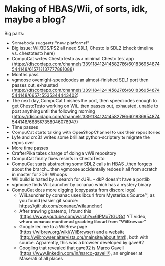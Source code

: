 # Making of HBAS/Wii, of sorts, idk, maybe a blog?

Big parts:
- Somebody suggests "new platforms!"
- Big issue: Wii/3DS/PS2 all need SDL1, Chesto is SDL2 (check timeline vs. chestotesto here)
- CompuCat writes ChestoTesto as a minimal Chesto test app (https://discordapp.com/channels/339118412414582786/601836954874544148/615718137777881088)
- Months pass
- vgmoose overnight-speedcodes an almost-finished SDL1 port then passes out, exhausted (https://discordapp.com/channels/339118412414582786/601836954874544148/665745535344443402)
- The next day, CompuCat finishes the port, then speedcodes enough to get ChestoTesto working on Wii...then passes out, exhausted, unable to post anything until the following morning (https://discordapp.com/channels/339118412414582786/601836954874544148/668567358046076947)
- Time passes
- CompuCat starts talking with OpenShopChannel to use their repositories
- Lyfe and crc32 writes some brilliant python-scriptery to migrate the repos over
- More time passes
- CrafterPika takes charge of doing a vWii repository
- CompuCat finally fixes resinfs in ChestoTesto
- CompuCat starts abstracting some SDL2 calls in HBAS...then forgets about the branch...then vgmoose accidentally redoes it all from scratch in master for 3DS! Whoops
- Wii build is halted by a search for cURL - dkP doesn't have a portlib
- vgmoose finds WiiLauncher by conanac which has a mystery binary
- CompuCat does more digging (copypasta from discord logs)
  - WiiLauncher by conanac uses libcurl from Mysterious Source™️, as you found (easier git source: https://github.com/conanac/wiilauncher)
  - After trawling gbatemp, I found this (https://www.youtube.com/watch?v=6IPMo7tGUGc) YT video, where conanac mentioned grabbing libcurl from "WiiBrowser"
  - Google led me to a WiiBrew page (https://wiibrew.org/wiki/WiiBrowser) and a website (http://wiibrowser.altervista.org/mainsite/about.html), both with source. Apparently, this was a browser developed by gave92
  - Googling that revealed that gave92 is Marco Gavelli (https://www.linkedin.com/in/marco-gavelli/), an engineer at Maserati of all places
